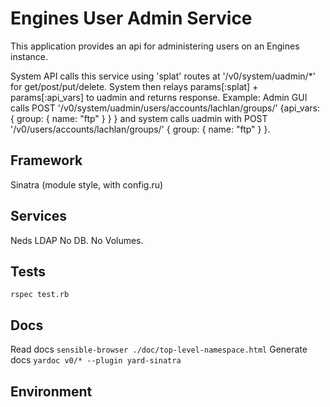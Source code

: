 Engines User Admin Service
==========================

This application provides an api for administering users on an Engines instance.

System API calls this service using 'splat' routes at '/v0/system/uadmin/*' for get/post/put/delete. System then relays params[:splat] + params[:api_vars] to uadmin and returns response. Example: Admin GUI calls POST '/v0/system/uadmin/users/accounts/lachlan/groups/' {api_vars: { group: { name: "ftp" } } } and system calls uadmin with POST '/v0/users/accounts/lachlan/groups/' { group: { name: "ftp" } }.


Framework
---------
Sinatra (module style, with config.ru)

Services
--------
Neds LDAP
No DB. No Volumes.

Tests
-----
`rspec test.rb`

Docs
----
Read docs `sensible-browser ./doc/top-level-namespace.html`
Generate docs `yardoc v0/* --plugin yard-sinatra`

Environment
-----------
